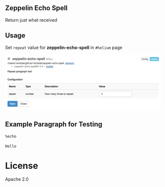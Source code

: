 ## Zeppelin Echo Spell

Return just what received

## Usage

Set `repeat` value for **zeppelin-echo-spell** in `#helium` page


![](https://raw.githubusercontent.com/1ambda/zeppelin-echo-spell/master/screenshots/usage.png)

## Example Paragraph for Testing

```
%echo

Hello
```

# License

Apache 2.0